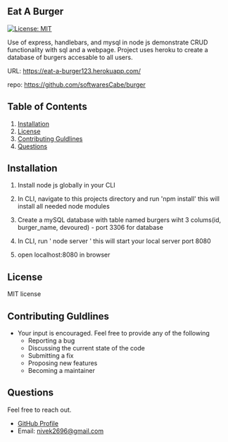 
  ## Eat A Burger
  [![License: MIT](https://img.shields.io/badge/License-MIT-yellow.svg)](https://opensource.org/licenses/MIT)

  Use of express, handlebars, and mysql in node js demonstrate CRUD functionality with sql and a webpage. Project uses heroku to create a database of burgers accesable to all users. 

  URL: https://eat-a-burger123.herokuapp.com/

  repo: https://github.com/softwaresCabe/burger


  ## Table of Contents

  1. [Installation](#Installation)
  2. [License](#Liscense)
  3. [Contributing Guldlines](#Contributing-Guldlines)
  4. [Questions](#Questions)


  ## Installation

  1. Install node js globally in your CLI

  2.  In CLI, navigate to this projects directory and run 'npm install' this will install all needed node modules

  3. Create a mySQL database with table named burgers wiht 3 colums(id, burger_name, devoured)
    - port 3306 for database

  4. In CLI, run ' node server ' this will start your local server port 8080

  5. open localhost:8080 in browser

  ## License

  MIT license

  ## Contributing Guldlines

  * Your input is encouraged. Feel free to provide any of the following 
    - Reporting a bug 
    - Discussing the current state of the code 
    - Submitting a fix 
    - Proposing new features 
    - Becoming a maintainer


  ## Questions
  
  Feel free to reach out. 

  * [GitHub Profile](https://github.com/softwarescabe)
  * Email: nivek2696@gmail.com

  